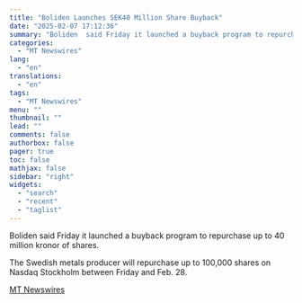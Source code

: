 ```yaml
---
title: "Boliden Launches SEK40 Million Share Buyback"
date: "2025-02-07 17:12:36"
summary: "Boliden  said Friday it launched a buyback program to repurchase up to 40 million kronor of shares. The Swedish metals producer will repurchase up to 100,000 shares on Nasdaq Stockholm between Friday and Feb. 28."
categories:
  - "MT Newswires"
lang:
  - "en"
translations:
  - "en"
tags:
  - "MT Newswires"
menu: ""
thumbnail: ""
lead: ""
comments: false
authorbox: false
pager: true
toc: false
mathjax: false
sidebar: "right"
widgets:
  - "search"
  - "recent"
  - "taglist"
---
```


Boliden said Friday it launched a buyback program to repurchase up to 40 million kronor of shares.

The Swedish metals producer will repurchase up to 100,000 shares on Nasdaq Stockholm between Friday and Feb. 28.

[MT Newswires](https://www.tradingview.com/news/mtnewswires.com:20250207:G2465043:0/)
